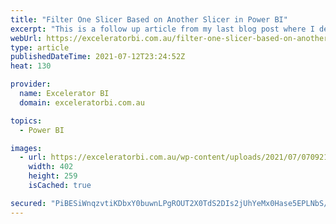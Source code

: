 ```yaml
---
title: "Filter One Slicer Based on Another Slicer in Power BI"
excerpt: "This is a follow up article from my last blog post where I demonstrated how easy it is to use two slicers to compare any two items. In the demo in my article, I specifically showed how you could compare any 2 years of choice, but the principle applies to [...]Read More »"
webUrl: https://exceleratorbi.com.au/filter-one-slicer-based-on-another-slicer-in-power-bi/
type: article
publishedDateTime: 2021-07-12T23:24:52Z
heat: 130

provider:
  name: Excelerator BI
  domain: exceleratorbi.com.au

topics:
  - Power BI

images:
  - url: https://exceleratorbi.com.au/wp-content/uploads/2021/07/070921_2320_FilterOneSl1.png
    width: 402
    height: 259
    isCached: true

secured: "PiBESiWnqzvtiKDbxY0buwnLPgROUT2X0TdS2DIs2jUhYeMx0Hase5EPLNbS/YMMjIfGPGwdqJV4/zJeMw1HU4Xwa/CLTMZvJomou+sona9/d/h1gFhXKsSED3JFjCjEeIBktLqWGIlF7qVzfijn2LngYdDbJe3FpEQvL+ScHOgvVoVijz4bgYizgXPksnzz3vYF2AD+lQW145bvuaLQ6t768gszyk+L6ObrE5nHMMAu0CSiWsKOj+ZoHY1srFT5ESoRuYJ+wQZPujsQ3OkbMER+xGRSo6mEt7H9+yFhBWgWP9VTi64vhzIM6jVMQa0JZDvrD+61o1HqNFSuKZq/Vsbc9ITJYAb60Aktyb9cPEQ=;XA4Trk5f3Cn8SHgdlKatVA=="
---
```


